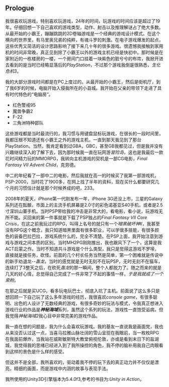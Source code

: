 ## Prologue

我很喜欢玩游戏，特别喜欢玩游戏，24年的时间，玩游戏的时间应该是超过了19年。仔细回想一下自己喜欢的游戏类型，动作、射击以及推理解谜占了绝大多数。从最开始的小霸王，蹦蹦跳跳的2D卷轴游戏是一个经典的游戏设计模式。在这个横向的世界里，有马里奥兄弟的纯粹，有魂斗罗的刺激。在电子游戏爆发的起点，这些优秀又简洁的设计思路影响了接下来几十年的很多游戏。很遗憾我接触到家用机的时间非常晚，真正见到除了小霸王以外的游戏主机已经是快初中。那时候是在家附近的一栋楼房的一楼，一个房间门口挂着一块紫色的脏兮兮的布帘，我掀开进去看到的是当时已经略显落后的*PlayStation*，不过那个游戏我倒是很熟悉，*生化危机3*。

我的大部分游戏时间都是在PC上度过的。从最开始的小霸王，然后是街机厅，到了我6岁的时候，电脑开始入侵我所在的小县城。我开始在父亲的带领下走进了具有时代特色的“电脑房”。

- 红色警戒95
- 魔兽争霸2
- F-22
- 三角洲特种部队

这些游戏都是当时最流行的，我习惯与用键盘鼠标玩游戏，在很长的一段时间里，我都压根不知道还有小霸王之外的游戏主机，一直到那天我见到了那台PlayStation。当然，我肯定看到过GBA，GBC，甚至GB我都见过，但是我并没有兴趣继续深入的了解下去，因为那时候我一直在玩网游*冒险岛*，这也是我最后一款花时间精力玩的MMORPG，我转向主机游戏的契机是一部CG电影，*Final Fantasy VII Advent Child*，克劳德。

中二的年纪看了一部中二的电影，然后我就在高一的时候买了我第一部游戏机，PSP-2000，当时花了1900多，在网上找了半年的资料，现在买什么都要研究几个月的习惯估计就是那个时候养成的吧，233。

2008年的夏天，iPhone第一代刚发布一年，iPhone 3G还没上市，三星的Galaxy系列还在酝酿，市面上的主流手机屏幕是2.0寸的彩色诺基亚S40手机，或者是2.5寸深圳山寨手机。当时PSP带给我的冲击是非常大的，看电影，看小说，玩游戏无所不能。买回来的第一件事就是下载了PSP独占的*Final Fantasy VII Core Crisis*，在这之前我玩过的RPG，叫得上名号的就只有一个*暗黑破坏神II*，我甚至没有RPG这个概念，我只知道暗黑里面有很多职业，可以学很多技能，有很多颜色的装备巴拉巴拉，游戏系统什么的，完全不清楚。在PSP上面，我开始注意到游戏与游戏之间本质的区别。当时MH2PG刚刚推出，我也跟风下了一个，这算是我ACT启蒙之作。当时不知道共斗游戏是个什么类型，我只是觉得这游戏不罗嗦，直接就是接任务，砍怪。前面的几个村长任务当然是简单，第一个困难就是传说中的新手劝退龙--*轰龙*，当时的感觉就是无时无刻不在玩PSP，无时无刻不在猫车，连续打了3整天之后，在砍死*轰龙*的那一瞬间，整个人都脱力了。随之而来的就是几天的好心情，总觉得自己完成了一件非常了不起的事情一样，*于是我就成了一个索粉*。

在那之后就是买UCG，看多玩电玩巴士，彻底入坑了主机。前面说了这么多只是想回顾一下自己玩了这么多年游戏的经历，我很喜欢*console game*，有很多聪明、出色的人设计了无数经典的游戏，有很多奇妙的玩法与模式，令我真正想进入游戏行业的作品是***神秘海域***系列，虽然这个系列的玩法，游戏性一直饱受诟病，但我觉得*神秘海域2*我心目中非常完美的游戏作品。

我一直在想的问题是，我为什么会喜欢玩游戏。我的基友一直说我是画面党，我也从来没否认过这一点，当喜马拉雅山脉壮阔的雪山呈现在我眼前，当一枚枚RPG在我面前爆炸，当我站在威斯敏斯特大教堂俯视伦敦，亦或是看到末日下的盐湖城，我觉得我的思绪已经进入到了我所操控的角色，我不停的脑补用我自己肉眼看到这样的景色是什么样的感受。

但这并不是全部，我所喜欢的，驱动着我不停的玩下去的真正动力并不仅仅是漂亮，精细的画面，而是游戏中内涵的故事与表现手法。





我所使用的Unity3D引擎版本为5.4.0f3,参考的书目为:*Unity in Action*。



​	 

